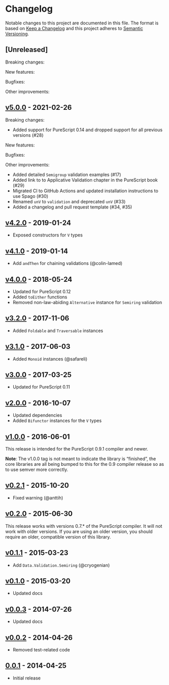 # Changelog

Notable changes to this project are documented in this file. The format is based on [Keep a Changelog](https://keepachangelog.com/en/1.0.0/) and this project adheres to [Semantic Versioning](https://semver.org/spec/v2.0.0.html).

## [Unreleased]

Breaking changes:

New features:

Bugfixes:

Other improvements:

## [v5.0.0](https://github.com/purescript/purescript-validation/releases/tag/v5.0.0) - 2021-02-26

Breaking changes:
- Added support for PureScript 0.14 and dropped support for all previous versions (#28)

New features:

Bugfixes:

Other improvements:
- Added detailed `Semigroup` validation examples (#17)
- Added link to to Applicative Validation chapter in the PureScript book (#29) 
- Migrated CI to GitHub Actions and updated installation instructions to use Spago (#30)
- Renamed `unV` to `validation` and deprecated `unV` (#33)
- Added a changelog and pull request template (#34, #35)

## [v4.2.0](https://github.com/purescript/purescript-validation/releases/tag/v4.2.0) - 2019-01-24

- Exposed constructors for `V` types

## [v4.1.0](https://github.com/purescript/purescript-validation/releases/tag/v4.1.0) - 2019-01-14

- Add `andThen` for chaining validations (@colin-lamed)

## [v4.0.0](https://github.com/purescript/purescript-validation/releases/tag/v4.0.0) - 2018-05-24

- Updated for PureScript 0.12
- Added `toEither` functions
- Removed non-law-abiding `Alternative` instance for `Semiring` validation

## [v3.2.0](https://github.com/purescript/purescript-validation/releases/tag/v3.2.0) - 2017-11-06

- Added `Foldable` and `Traversable` instances

## [v3.1.0](https://github.com/purescript/purescript-validation/releases/tag/v3.1.0) - 2017-06-03

- Added `Monoid` instances (@safareli)

## [v3.0.0](https://github.com/purescript/purescript-validation/releases/tag/v3.0.0) - 2017-03-25

- Updated for PureScript 0.11

## [v2.0.0](https://github.com/purescript/purescript-validation/releases/tag/v2.0.0) - 2016-10-07

- Updated dependencies
- Added `Bifunctor` instances for the `V` types

## [v1.0.0](https://github.com/purescript/purescript-validation/releases/tag/v1.0.0) - 2016-06-01

This release is intended for the PureScript 0.9.1 compiler and newer.

**Note**: The v1.0.0 tag is not meant to indicate the library is “finished”, the core libraries are all being bumped to this for the 0.9 compiler release so as to use semver more correctly.

## [v0.2.1](https://github.com/purescript/purescript-validation/releases/tag/v0.2.1) - 2015-10-20

- Fixed warning (@anttih)

## [v0.2.0](https://github.com/purescript/purescript-validation/releases/tag/v0.2.0) - 2015-06-30

This release works with versions 0.7.\* of the PureScript compiler. It will not work with older versions. If you are using an older version, you should require an older, compatible version of this library.

## [v0.1.1](https://github.com/purescript/purescript-validation/releases/tag/v0.1.1) - 2015-03-23

- Add `Data.Validation.Semiring` (@cryogenian)

## [v0.1.0](https://github.com/purescript/purescript-validation/releases/tag/v0.1.0) - 2015-03-20

- Updated docs

## [v0.0.3](https://github.com/purescript/purescript-validation/releases/tag/v0.0.3) - 2014-07-26

- Updated docs

## [v0.0.2](https://github.com/purescript/purescript-validation/releases/tag/v0.0.2) - 2014-04-26

- Removed test-related code

## [0.0.1](https://github.com/purescript/purescript-validation/releases/tag/0.0.1) - 2014-04-25

- Initial release
